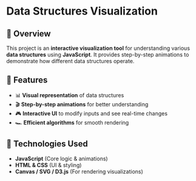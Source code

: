 # Data Structures Visualization

## 📌 Overview
This project is an **interactive visualization tool** for understanding various **data structures** using **JavaScript**. It provides step-by-step animations to demonstrate how different data structures operate.

## 🎯 Features
- 📊 **Visual representation** of data structures  
- 🎬 **Step-by-step animations** for better understanding  
- 🎮 **Interactive UI** to modify inputs and see real-time changes  
- 🏎 **Efficient algorithms** for smooth rendering  

## 🚀 Technologies Used
- **JavaScript** (Core logic & animations)  
- **HTML & CSS** (UI & styling)  
- **Canvas / SVG / D3.js** (For rendering visualizations)  
